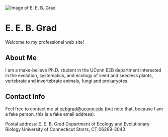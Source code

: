 ![Image of E. E. B. Grad](https://eebgrad.github.io/faceresearch-org-demos-average.png)
# E. E. B. Grad
Welcome to my professional web site!

## About Me
I am a make-believe Ph.D. student in the UConn EEB department interested in the evolution, systematics, and ecology of seed and seedless plants, vertebrate and invertebrate animals, fungi and prokaryotes.

## Contact Info
Feel free to contact me at eebgrad@uconn.edu (but note that, because I am a fake person, this is a fake email address).

Postal address:
E. E. B. Grad
Department of Ecology and Evolutionary Biology
University of Connecticut
Storrs, CT 06269-3043
